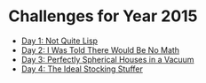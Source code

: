 # Challenges for Year 2015

- [Day 1: Not Quite Lisp](day-1)
- [Day 2: I Was Told There Would Be No Math](day-2)
- [Day 3: Perfectly Spherical Houses in a Vacuum](day-3)
- [Day 4: The Ideal Stocking Stuffer](day-4)
